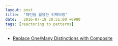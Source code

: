 ```yaml
---
layout: post
title:  "패턴을 활용한 리팩터링"
date:   2016-07-18 20:51:00 +0900
tags: [reactoring to patterns]
---
```


* [Replace One/Many Distinctions with Composite]

[Replace One/Many Distinctions with Composite]: http://yonghochoi.github.io//composite-1/
